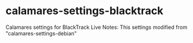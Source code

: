 # calamares-settings-blacktrack
Calamares settings for BlackTrack Live Notes: This settings modified from "calamares-settings-debian"
